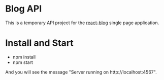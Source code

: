 # Blog API

This is a temporary API project for the [react-blog](https://github.com/putriesterr/React-Blog) single page application.

# Install and Start

- npm install
- npm start

And you will see the message "Server running on http://localhost:4567".
